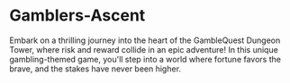 # Gamblers-Ascent
Embark on a thrilling journey into the heart of the GambleQuest Dungeon Tower, where risk and reward collide in an epic adventure! In this unique gambling-themed game, you'll step into a world where fortune favors the brave, and the stakes have never been higher.
